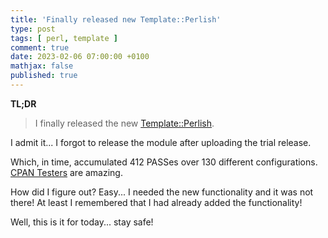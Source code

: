 ```yaml
---
title: 'Finally released new Template::Perlish'
type: post
tags: [ perl, template ]
comment: true
date: 2023-02-06 07:00:00 +0100
mathjax: false
published: true
---
```


**TL;DR**

> I finally released the new [Template::Perlish][].

I admit it... I forgot to release the module after uploading the trial
release.

Which, in time, accumulated 412 PASSes over 130 different
configurations. [CPAN Testers][] are amazing.

How did I figure out? Easy... I needed the new functionality and it was
not there! At least I remembered that I had already added the
functionality!

Well, this is it for today... stay safe!

[Perl]: https://www.perl.org/
[Template::Perlish]: https://metacpan.org/pod/Template::Perlish
[CPAN Testers]: https://cpantesters.org/
